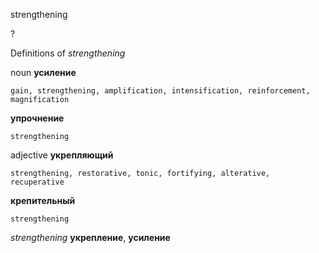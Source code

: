strengthening

?


Definitions of _strengthening_

noun
**усиление**

    gain, strengthening, amplification, intensification, reinforcement, magnification
**упрочнение**

    strengthening

adjective
**укрепляющий**

    strengthening, restorative, tonic, fortifying, alterative, recuperative
**крепительный**

    strengthening

_strengthening_
**укрепление**, **усиление**